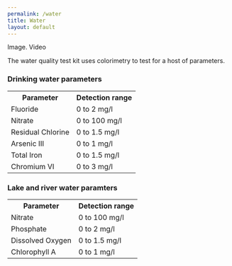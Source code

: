```yaml
---
permalink: /water
title: Water
layout: default
---
```


Image. Video

The water quality test kit uses colorimetry to test for a host of parameters.

### Drinking water parameters
<table>
	<tr>
		<th>Parameter</th>
		<th>Detection range</th>
	</tr>
	<tr>
		<td>Fluoride</td>
		<td>0 to 2 mg/l</td>
	</tr>
	<tr>
		<td>Nitrate</td>
		<td>0 to 100 mg/l</td>
	</tr>
	<tr>
		<td>Residual Chlorine</td>
		<td>0 to 1.5 mg/l</td>
	</tr>
	<tr>
		<td>Arsenic III</td>
		<td>0 to 1 mg/l</td>
	</tr>
	<tr>
		<td>Total Iron</td>
		<td>0 to 1.5 mg/l</td>
	</tr>
	<tr>
		<td>Chromium VI</td>
		<td>0 to 3 mg/l</td>
	</tr>
</table>

### Lake and river water paramters
<table>
	<tr>
		<th>Parameter</th>
		<th>Detection range</th>
	</tr>
	<tr>
		<td>Nitrate</td>
		<td>0 to 100 mg/l</td>
	</tr>
	<tr>
		<td>Phosphate</td>
		<td>0 to 2 mg/l</td>
	</tr>
	<tr>
		<td>Dissolved Oxygen</td>
		<td>0 to 1.5 mg/l</td>
	</tr>
	<tr>
		<td>Chlorophyll A</td>
		<td>0 to 1 mg/l</td>
	</tr>
</table>
